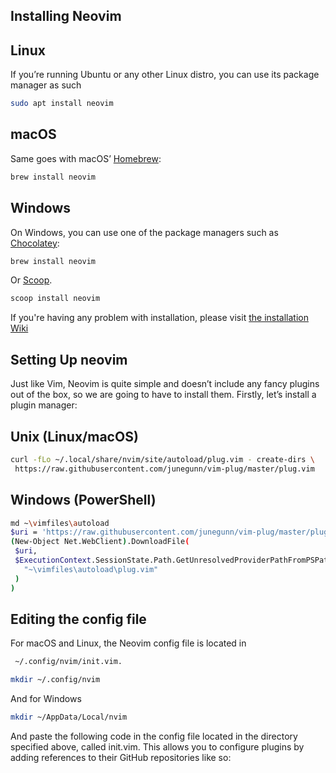 
## Installing Neovim

## Linux

If you’re running Ubuntu or any other Linux distro, you can use its package manager as such

```bash
sudo apt install neovim
```

## macOS

Same goes with macOS’ [Homebrew](https://brew.sh/):
```bash
brew install neovim
 ```

 ## Windows

 On Windows, you can use one of the package managers such as [Chocolatey](https://chocolatey.org/):

 ```bash
brew install neovim
 ```

 Or [Scoop](https://scoop.sh/).

 ```bash
scoop install neovim
  ```
If you're having any problem with installation, please visit [the installation Wiki](https://github.com/neovim/neovim/wiki/Installing-Neovim)



## Setting Up neovim

Just like Vim, Neovim is quite simple and doesn’t include any fancy plugins out of the box, so we are going to have to install them. Firstly, let’s install a plugin manager:

## Unix (Linux/macOS)

```bash
curl -fLo ~/.local/share/nvim/site/autoload/plug.vim - create-dirs \
 https://raw.githubusercontent.com/junegunn/vim-plug/master/plug.vim
 ```


 ## Windows (PowerShell)

 ```bash
 md ~\vimfiles\autoload
$uri = 'https://raw.githubusercontent.com/junegunn/vim-plug/master/plug.vim'
(New-Object Net.WebClient).DownloadFile(
  $uri,
  $ExecutionContext.SessionState.Path.GetUnresolvedProviderPathFromPSPath(
    "~\vimfiles\autoload\plug.vim"
  )
)
```

## Editing the config file

For macOS and Linux, the Neovim config file is located in
```bash
 ~/.config/nvim/init.vim.
 ```



 ```bash
 mkdir ~/.config/nvim
 ```

 And for Windows



 ```bash
 mkdir ~/AppData/Local/nvim
 ```

 And paste the following code in the config file located in the directory specified above, called init.vim. This allows you to configure plugins by adding references to their GitHub repositories like so:
 
